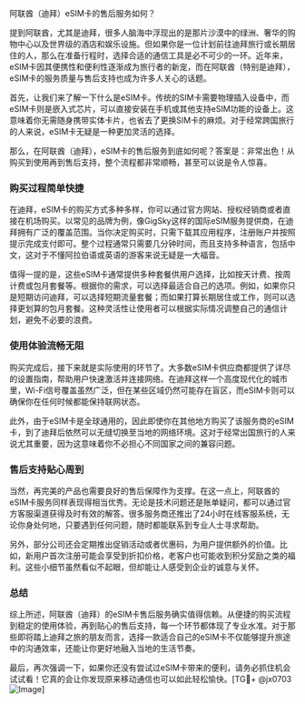 阿联酋（迪拜）eSIM卡的售后服务如何？

提到阿联酋，尤其是迪拜，很多人脑海中浮现出的是那片沙漠中的绿洲、奢华的购物中心以及世界级的酒店和娱乐设施。但如果你是一位计划前往迪拜旅行或长期居住的人，那么在准备行程时，选择合适的通信工具是必不可少的一环。近年来，eSIM卡因其便携性和便利性逐渐成为旅行者的新宠，而在阿联酋（特别是迪拜），eSIM卡的服务质量与售后支持也成为许多人关心的话题。

首先，让我们来了解一下什么是eSIM卡。传统的SIM卡需要物理插入设备中，而eSIM卡则是嵌入式芯片，可以直接安装在手机或其他支持eSIM功能的设备上。这意味着你无需随身携带实体卡片，也省去了更换SIM卡的麻烦。对于经常跨国旅行的人来说，eSIM卡无疑是一种更加灵活的选择。

那么，在阿联酋（迪拜），eSIM卡的售后服务到底如何呢？答案是：非常出色！从购买到使用再到售后支持，整个流程都非常顺畅，甚至可以说是令人惊喜。

### 购买过程简单快捷

在迪拜，eSIM卡的购买方式多种多样，你可以通过官方网站、授权经销商或者直接在机场购买。以常见的品牌为例，像GigSky这样的国际eSIM服务提供商，在迪拜拥有广泛的覆盖范围。当你决定购买时，只需下载其应用程序，注册账户并按照提示完成支付即可。整个过程通常只需要几分钟时间，而且支持多种语言，包括中文，这对于不懂阿拉伯语或英语的游客来说无疑是一大福音。

值得一提的是，这些eSIM卡通常提供多种套餐供用户选择，比如按天计费、按周计费或包月套餐等。根据你的需求，可以选择最适合自己的选项。例如，如果你只是短期访问迪拜，可以选择短期流量套餐；而如果打算长期居住或工作，则可以选择更划算的包月套餐。这种灵活性让使用者可以根据实际情况调整自己的通信计划，避免不必要的浪费。

### 使用体验流畅无阻

购买完成后，接下来就是实际使用的环节了。大多数eSIM卡供应商都提供了详尽的设置指南，帮助用户快速激活并连接网络。在迪拜这样一个高度现代化的城市里，Wi-Fi信号覆盖虽然广泛，但在某些区域仍然可能存在盲区，而eSIM卡则可以确保你在任何时候都能保持联网状态。

此外，由于eSIM卡是全球通用的，因此即使你在其他地方购买了该服务商的eSIM卡，到了迪拜后依然可以无缝切换至当地的网络环境。这对于经常出国旅行的人来说尤其重要，因为这意味着你不必担心不同国家之间的兼容问题。

### 售后支持贴心周到

当然，再完美的产品也需要良好的售后保障作为支撑。在这一点上，阿联酋的eSIM卡服务同样表现得相当优秀。无论是技术问题还是账单疑问，都可以通过官方客服渠道获得及时有效的解答。很多服务商还推出了24小时在线客服系统，无论你身处何地，只要遇到任何问题，随时都能联系到专业人士寻求帮助。

另外，部分公司还会定期推出促销活动或者优惠码，为用户提供额外的价值。比如，新用户首次注册可能会享受到折扣价格，老客户也可能收到积分奖励之类的福利。这些小细节虽然看似不起眼，但却能让人感受到企业的诚意与关怀。

### 总结

综上所述，阿联酋（迪拜）的eSIM卡售后服务确实值得信赖。从便捷的购买流程到稳定的使用体验，再到贴心的售后支持，每一个环节都体现了专业水准。对于那些即将踏上迪拜之旅的朋友而言，选择一款适合自己的eSIM卡不仅能够提升旅途中的沟通效率，还能让你更好地融入当地的生活节奏。

最后，再次强调一下，如果你还没有尝试过eSIM卡带来的便利，请务必抓住机会试试看！它真的会让你发现原来移动通信也可以如此轻松愉快。[TG💪+ @jx0703 ![Image](https://github.com/user-attachments/assets/dbca1d08-cadb-493c-b0ec-ad6f7a83f270)]